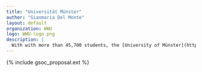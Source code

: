 ```yaml
---
title: "Universität Münster"
author: "Gianmaria Del Monte"
layout: default
organization: WWU
logo: WWU-logo.png
description: |
  With with more than 45,700 students, the [University of Münster](https://www.uni-muenster.de) is one of the largest universities in Germany. Thanks to its extensive range of degree programmes, multifaceted research profile, and the atmosphere and quality of life in Münster, the University attracts students and researchers from Germany and around the world. 
---
```


{% include gsoc_proposal.ext %}

